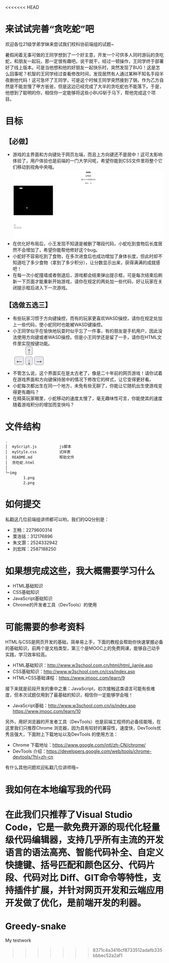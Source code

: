 <<<<<<< HEAD
# 来试试完善“贪吃蛇”吧
欢迎各位21级学弟学妹来尝试我们校科协前端组的试题~

暑假闲着无事可做的王同学想到了一个好主意，开发一个可供多人同时游玩的贪吃蛇，和朋友一起玩，那一定很有趣吧。说干就干，经过一顿操作，王同学终于部署好了线上版本。可是当他想和他的好朋友一起快乐时，突然发现了BUG！这是怎么回事呢？机智的王同学经过查看修改时间，发现居然有人通过某种不知名手段半夜删他代码！这可急坏了王同学，可是这个时候王同学突然接到了锅，作为乙方自然是不能怠慢了甲方爸爸，但是这边已经完成了大半的贪吃蛇也不能落下。于是，他想到了聪明的你，相信你一定能够将这些小BUG斩于马下，帮他完成这个项目。
# 目标
## 【必做】
* 游戏的主界面和方向键处于网页左端，而且上方向键还不是居中！这可太影响体验了，用户体验也是前端的一门大学问呢，希望你能到CSS文件里将整个它们移动到视角中央哦。
![1](./img/1.png)  
* 在优化好布局后，小王发现不知道是被删了哪段代码，小蛇吃到食物后长度居然不会增加了，希望你能帮他修好这个bug。
* 小蛇好不容易吃到了食物，在多次进食后也成功增加了身体长度，但此时却不知道吃了多少食物（拿到了多少积分），让分数显示出来，获得满满的成就感吧！
* 在每一次小蛇撞墙或者倒退后，游戏都会结束弹出提示框，可是每次结束后刷新一下页面才能重新开始游戏，请你在规定的两处加一些代码，好让玩家在关闭提示框后进入下一次游戏。
## 【选做五选三】
* 有些玩家习惯于方向键操控，而有的玩家更喜欢WASD操控，请你在规定处加上一些代码，使小蛇同时也能被WASD键操控。
* 小王同学似乎在愉快地玩耍时似乎忘了一件事，有的朋友是手机用户，因此没法使用方向键或者WASD操控。但是小王同学还是留了一手，请你在HTML文件里实现按键功能。  
![2](./img/2.png)
* 不管怎么说，这个界面实在是太古老了，像是二十年前的网页游戏！请你试着在游戏界面和方向键保持居中的情况下修改它的样式，让它变得更好看。
* 小蛇每次都出生在同一个地方，未免有些无聊了，你能让它随机出生使游戏变得更有趣吗？
* 在精英玩家眼里，小蛇移动的速度太慢了，毫无趣味性可言，你能使其的速度随着游戏积分的增加而变快吗？
# 文件结构
```
.
│  myScript.js          js脚本
│  myStyle.css          式样表
│  README.md            帮助文件
│  贪吃蛇.html
│
└─img
        1.png
        2.png
```
# 如何提交
私戳这几位前端组讲师都可以哟，我们的QQ分别是：  
* 王畅：2279600314  
* 栗浩铭：312176896  
* 朱文灏：2524332942  
* 刘宏晖：2587188250  
# 如果想完成这些，我大概需要学习什么
* HTML基础知识
* CSS基础知识
* JavaScript基础知识
* Chrome的开发者工具（DevTools）的使用
# 可能需要的参考资料
HTML与CSS是网页开发的基础，简单易上手，下面的教程会帮助你快速掌握必备的基础知识，前两个是文档类型，第三个是MOOC上的免费网课，能够自己动手实践，学习效率较高。  
* HTML基础知识：http://www.w3school.com.cn/html/html_jianjie.asp
* CSS基础知识：http://www.w3school.com.cn/css/index.asp
* HTML+CSS基础课程：https://www.imooc.com/learn/9  

接下来就是前段开发的重中之重：JavaScript，初次接触这类语言可能有些难度，但本次试题仅用到了最基础的知识，相信你一定能够学会哦！
* JavaScript基础：http://www.w3school.com.cn/js/index.asp https://www.imooc.com/learn/10  

另外，用好浏览器的开发者工具（DevTools）也是前端工程师的必备技能哦，在这里我们只推荐Chrome 浏览器，因为具有较好的兼容性，速度快，DevTools优秀且强大，下面附上下载地址以及DevTools 的使用方法：
* Chrome 下载地址：https://www.google.com/intl/zh-CN/chrome/
* DevTools 介绍：https://developers.google.com/web/tools/chrome-devtools/?hl=zh-cn

有什么其他问题欢迎私戳几位讲师哦~  
# 我如何在本地编写我的代码
在此我们只推荐了Visual Studio Code，它是一款免费开源的现代化轻量级代码编辑器，支持几乎所有主流的开发语言的语法高亮、智能代码补全、自定义快捷键、括号匹配和颜色区分、代码片段、代码对比 Diff、GIT命令等特性，支持插件扩展，并针对网页开发和云端应用开发做了优化，是前端开发的利器。
=======
# Greedy-snake
My testwork
>>>>>>> 8371c4a3416cf8733512adafb335bbbec52a2af1
